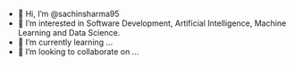 - 👋 Hi, I’m @sachinsharma95
- 👀 I’m interested in Software Development, Artificial Intelligence, Machine Learning and Data Science.
- 🌱 I’m currently learning ...
- 💞️ I’m looking to collaborate on ...

<!--
**sachinsharma95/sachinsharma95** is a ✨ _special_ ✨ repository because its `README.md` (this file) appears on your GitHub profile.

Here are some ideas to get you started:

- 🔭 I’m currently working on ...
- 🌱 I’m currently learning ...
- 👯 I’m looking to collaborate on ...
- 🤔 I’m looking for help with ...
- 💬 Ask me about ...
- 📫 How to reach me: ...
- 😄 Pronouns: ...
- ⚡ Fun fact: ...
-->
